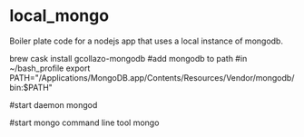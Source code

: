 # local_mongo
Boiler plate code for a nodejs app that uses a local instance of mongodb.  

brew cask install gcollazo-mongodb
#add mongodb to path 
#in ~/bash_profile
export PATH="/Applications/MongoDB.app/Contents/Resources/Vendor/mongodb/bin:$PATH"

#start daemon
mongod

#start mongo command line tool 
mongo
